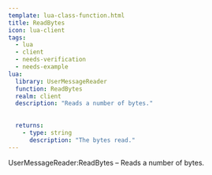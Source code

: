 ```yaml
---
template: lua-class-function.html
title: ReadBytes
icon: lua-client
tags:
  - lua
  - client
  - needs-verification
  - needs-example
lua:
  library: UserMessageReader
  function: ReadBytes
  realm: client
  description: "Reads a number of bytes."
  
  
  returns:
    - type: string
      description: "The bytes read."
---
```


<div class="lua__search__keywords">
UserMessageReader:ReadBytes &#x2013; Reads a number of bytes.
</div>
